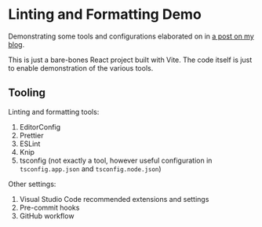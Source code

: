 # Linting and Formatting Demo

Demonstrating some tools and configurations elaborated on in [a post on my blog](https://finnnannestad.com/blog/linting-and-formatting).

This is just a bare-bones React project built with Vite. The code itself is just to enable demonstration of the various tools.

## Tooling

Linting and formatting tools:

1. EditorConfig
2. Prettier
3. ESLint
4. Knip
5. tsconfig (not exactly a tool, however useful configuration in `tsconfig.app.json` and `tsconfig.node.json`)

Other settings:

1. Visual Studio Code recommended extensions and settings
2. Pre-commit hooks
3. GitHub workflow
